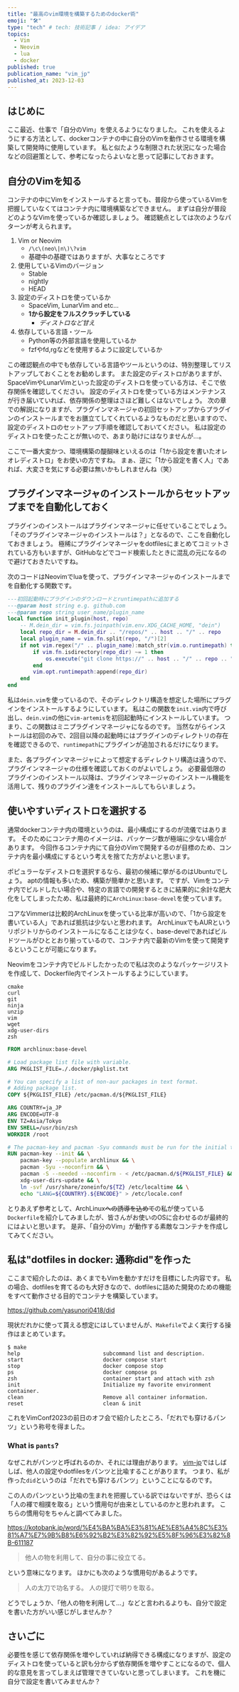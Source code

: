 ```yaml
---
title: "最高のvim環境を構築するためのdocker術"
emoji: "🛠"
type: "tech" # tech: 技術記事 / idea: アイデア
topics:
  - Vim
  - Neovim
  - lua
  - docker
published: true
publication_name: "vim_jp"
published_at: 2023-12-03
---
```


## はじめに

ここ最近、仕事で「自分のVim」を使えるようになりました。
これを使えるようにする方法として、dockerコンテナの中に自分のVimを動作させる環境を構築して開発時に使用しています。
私と似たような制限された状況になった場合などの回避策として、参考になったらよいなと思って記事にしておきます。

## 自分のVimを知る

コンテナの中にVimをインストールすると言っても、普段から使っているVimを把握していなくてはコンテナ内に環境構築などできません。
まずは自分が普段どのようなVimを使っているか確認しましょう。
確認観点としては次のようなパターンが考えられます。

1. Vim or Neovim
    * `/\c\(neo\|n\)\?vim`
    * 基礎中の基礎ではありますが、大事なところです
1. 使用しているVimのバージョン
    * Stable
    * nightly
    * HEAD
1. 設定のディストロを使っているか
    * SpaceVim, LunarVim and etc...
    * **1から設定をフルスクラッチしている**
        * *ディストロなど甘え*
1. 依存している言語・ツール
    * Python等の外部言語を使用しているか
    * fzfやfd,rgなどを使用するように設定しているか

この確認観点の中でも依存している言語やツールというのは、特別整理してリストアップしておくことをお勧めします。
また設定のディストロがありますが、SpaceVimやLunarVimといった設定のディストロを使っている方は、そこで依存関係を確認してください。
設定のディストロを使っている方はメンテナンスが行き届いていれば、依存関係の整理はさほど難しくはないでしょう。
次の章での解説になりますが、プラグインマネージャの初回セットアップからプラグインのインストールまでをお膳立てしてくれているようなものだと思いますので、設定のディストロのセットアップ手順を確認しておいてください。
私は設定のディストロを使ったことが無いので、あまり助けにはなりませんが…。

ここで一番大変かつ、環境構築の醍醐味といえるのは「1から設定を書いたオレオレディストロ」をお使いの方ですね。
まぁ、逆に「1から設定を書く人」であれば、大変さを気にする必要は無いかもしれませんね（笑）

## プラグインマネージャのインストールからセットアップまでを自動化しておく

プラグインのインストールはプラグインマネージャに任せていることでしょう。
「そのプラグインマネージャのインストールは？」となるので、ここを自動化しておきましょう。
極稀にプラグインマネージャをdotfilesにまとめてコミットされている方もいますが、GitHubなどでコード検索したときに混乱の元になるので避けておきたいですね。

次のコードはNeovimでluaを使って、プラグインマネージャのインストールまでを自動化する関数です。

```lua
---初回起動時にプラグインのダウンロードとruntimepathに追加する
---@param host string e.g. github.com
---@param repo string user_name/plugin_name
local function init_plugin(host, repo)
    -- M.dein_dir = vim.fs.joinpath(vim.env.XDG_CACHE_HOME, "dein")
    local repo_dir = M.dein_dir .. "/repos/" .. host .. "/" .. repo
    local plugin_name = vim.fn.split(repo, "/")[2]
    if not vim.regex("/" .. plugin_name):match_str(vim.o.runtimepath) then
        if vim.fn.isdirectory(repo_dir) ~= 1 then
            os.execute("git clone https://" .. host .. "/" .. repo .. " " .. repo_dir)
        end
        vim.opt.runtimepath:append(repo_dir)
    end
end
```

私は`dein.vim`を使っているので、そのディレクトリ構造を想定した場所にプラグインをインストールするようにしています。
私はこの関数を`init.vim`内で呼び出し、`dein.vim`の他に`vim-artemis`を初回起動時にインストールしています。
つまり、この関数はミニプラグインマネージャになるのです。
当然ながらインストールは初回のみで、2回目以降の起動時にはプラグインのディレクトリの存在を確認できるので、`runtimepath`にプラグインが追加されるだけになります。

また、各プラグインマネージャによって想定するディレクトリ構造は違うので、プラグインマネージャの仕様を確認しておくのがよいでしょう。
必要最低限のプラグインのインストール以降は、プラグインマネージャのインストール機能を活用して、残りのプラグイン達をインストールしてもらいましょう。

## 使いやすいディストロを選択する

通常dockerコンテナ内の環境というのは、最小構成にするのが流儀ではあります。
そのためにコンテナ用のイメージは、パッケージ数が極端に少ない場合があります。
今回作るコンテナ内にて自分のVimで開発するのが目標のため、コンテナ内を最小構成にするという考えを捨てた方がよいと思います。

ポピュラーなディストロを選択するなら、最初の候補に挙がるのはUbuntuでしょう。
aptの情報も多いため、構築が簡単かと思います。
ですが、Vimをコンテナ内でビルドしたい場合や、特定の言語での開発するときに結果的に余計な肥大化をしてしまったため、私は最終的に`ArchLinux:base-devel`を使っています。

コアなVimmerは比較的ArchLinuxを使っている比率が高いので、「1から設定を書いている人」であれば抵抗は少ないと思われます。
ArchLinuxでもAURというリポジトリからのインストールになることは少なく、base-develであればビルドツールがひととおり揃っているので、コンテナ内で最新のVimを使って開発するということが可能になります。

Neovimをコンテナ内でビルドしたかったので私は次のようなパッケージリストを作成して、Dockerfile内でインストールするようにしています。

```text
cmake
curl
git
ninja
unzip
vim
wget
xdg-user-dirs
zsh
```

```Dockerfile
FROM archlinux:base-devel

# Load package list file with variable.
ARG PKGLIST_FILE=./.docker/pkglist.txt

# You can specify a list of non-aur packages in text format.
# Adding package list.
COPY ${PKGLIST_FILE} /etc/pacman.d/${PKGLIST_FILE}

ARG COUNTRY=ja_JP
ARG ENCODE=UTF-8
ENV TZ=Asia/Tokyo
ENV SHELL=/usr/bin/zsh
WORKDIR /root

# The pacman-key and pacman -Syu commands must be run for the initial time with archlinux images.
RUN pacman-key --init && \
    pacman-key --populate archlinux && \
    pacman -Syu --noconfirm && \
    pacman -S --needed --noconfirm - < /etc/pacman.d/${PKGLIST_FILE} && \
    xdg-user-dirs-update && \
    ln -svf /usr/share/zoneinfo/${TZ} /etc/localtime && \
    echo "LANG=${COUNTRY}.${ENCODE}" > /etc/locale.conf
```

とりあえず参考として、ArchLinux~~への誘導を込めて~~の私が使っている`Dockerfile`を紹介してみましたが、皆さんがお使いのOSに合わせるのが最終的にはよいと思います。
是非、「自分のVim」が動作する素敵なコンテナを作成してみてください。

## 私は"dotfiles in docker: 通称did"を作った

ここまで紹介したのは、あくまでもVimを動かすだけを目標にした内容です。
私の場合、dotfilesを育てるのも大好きなので、dotfilesに詰めた開発のための機能をすべて動作させる目的でコンテナを構築しています。

https://github.com/yasunori0418/did

現状だれかに使って貰える想定にはしていませんが、`Makefile`でよく実行する操作はまとめています。

```terminal
$ make
help                          subcommand list and description.
start                         docker compose start
stop                          docker compose stop
ps                            docker compose ps
zsh                           container start and attach with zsh
init                          Initialize my favorite environment container.
clean                         Remove all container information.
reset                         clean & init
```

これをVimConf2023の前日のオフ会で紹介したところ、「だれでも穿けるパンツ」という称号を得ました。

### What is `pants`?

なぜこれがパンツと呼ばれるのか、それには理由があります。
[vim-jp](https://vim-jp.org/)ではしばしば、他人の設定やdotfilesをパンツと比喩することがあります。
つまり、私が作った`did`というのは「だれでも穿けるパンツ」ということになるのです。

この人のパンツという比喩の生まれを把握している訳ではないですが、恐らくは「人の褌で相撲を取る」という慣用句が由来としているのかと思われます。
こちらの慣用句をちゃんと調べてみました。

https://kotobank.jp/word/%E4%BA%BA%E3%81%AE%E8%A4%8C%E3%81%A7%E7%9B%B8%E6%92%B2%E3%82%92%E5%8F%96%E3%82%8B-611187

> 他人の物を利用して、自分の事に役立てる。

という意味になります。
ほかにも次のような慣用句があるようです。

> 人の太刀で功名する。
> 人の提灯で明りを取る。

どうでしょうか、「他人の物を利用して…」などと言われるよりも、自分で設定を書いた方がいい感じがしませんか？

## さいごに

必要性を感じて依存関係を増やしていれば納得できる構成になりますが、設定のディストロを使っていると訳も分からず依存関係を増やすことになるので、個人的な意見を言ってしまえば管理できていないと思ってしまいます。
これを機に自分で設定を書いてみませんか？
